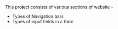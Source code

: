 This project consists of various sections of website - 

- Types of Navigation bars
- Types of input fields in a form
